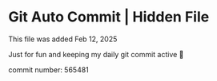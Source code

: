 # Git Auto Commit | Hidden File

This file was added Feb 12, 2025

Just for fun and keeping my daily git commit active 🤪

commit number: 565481
